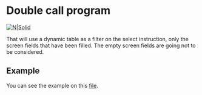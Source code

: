 
# Double call program

[![N|Solid](https://wiki.scn.sap.com/wiki/download/attachments/1710/ABAP%20Development.png?version=1&modificationDate=1446673897000&api=v2)](https://www.sap.com/brazil/developer.html)

That will use a dynamic table as a filter on the select instruction, only the screen fields that have been filled. The empty screen fields are going not to be considered.

## Example

You can see the example on this [file](file.abap).